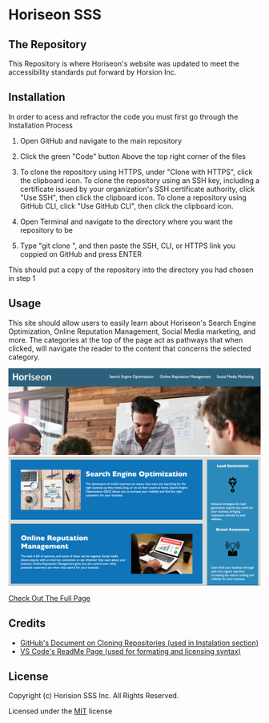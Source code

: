 # Horiseon SSS 

## The Repository 
This Repository is where Horiseon's website was updated to meet the accessibility standards put forward by Horsion Inc. 

## Installation
In order to acess and refractor the code you must first go through the Installation Process

1) Open GitHub and navigate to the main repository 

2) Click the green "Code" button Above the top right corner of the files 

3) To clone the repository using HTTPS, under "Clone with HTTPS", click the clipboard icon. To clone the repository using an SSH key, including a certificate issued by your organization's SSH certificate authority, click "Use SSH", then click the clipboard icon. To clone a repository using GitHub CLI, click "Use GitHub CLI", then click the clipboard icon.

4) Open Terminal and navigate to the directory where you want the repository to be 

5) Type "git clone ", and then paste the SSH, CLI, or HTTPS link you coppied on GitHub and press ENTER 

This should put a copy of the repository into the directory you had chosen in step 1

## Usage
This site should allow users to easily learn about Horiseon's Search Engine Optimization, Online Reputation Management, Social Media marketing, and more. The categories at the top of the page act as pathways that when clicked, will navigate the reader to the content that concerns the selected category.

![alt text](assets/images/CATEGORY.png)
![alt text](assets/images/SEO.png)

[Check Out The Full Page](https://ianfletcher314.github.io/Horiseon-SSS-/)

## Credits

- [GitHub's Document on Cloning Repositories (used in Instalation section)](https://docs.github.com/en/github/creating-cloning-and-archiving-repositories/cloning-a-repository) 
- [VS Code's ReadMe Page (used for formating and licensing syntax)](https://github.com/microsoft/vscode/blob/master/README.md)

## License 

Copyright (c) Horision SSS Inc. All Rights Reserved.

Licensed under the [MIT](assets/license.txt) license
